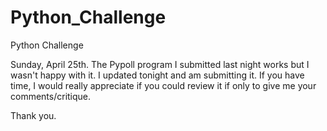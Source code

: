 # Python_Challenge
Python Challenge

Sunday, April 25th.
The Pypoll program I submitted last night works but I wasn't happy with it.
I updated tonight and am submitting it. If you have time, I would really appreciate
if you could review it if only to give me your comments/critique.

Thank you.

